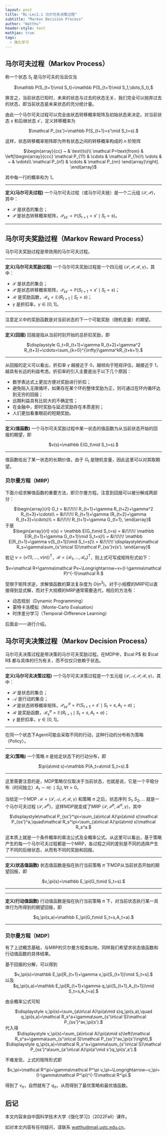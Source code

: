 ```yaml
---
layout: post
title: "RL-Lec2.1 马尔可夫决策过程"
subtitle: "Markov Decision Process"
author: "Watthu"
header-style: text
mathjax: true
tags:
  - 强化学习
---
```



## 马尔可夫过程（Markov Process）

称一个状态 $S_t$ 是马尔可夫的当且仅当
<center>
$\mathbb P(S_{t+1}\mid S_t)=\mathbb P(S_{t+1}\mid S_1,\dots,S_t),$
</center>

换言之，当前状态已知时，未来的状态与过去的状态无关，我们完全可以抛弃过去的状态，即当前状态是未来状态的充分统计量。

由此一个马尔可夫过程可以完全由状态转移概率矩阵及初始状态来决定。对当前状态 $s$ 和后继状态 $s'$，定义转移概率为
<center>
$\mathcal P_{ss'}=\mathbb P(S_{t+1}=s'\mid S_t=s).$
</center>

这样，状态转移概率矩阵即为所有状态之间的转移概率构成的 $n$ 阶矩阵
<center>
$\begin{array}{cc}
~ & \text{to}\\
\mathcal P=\text{from} & \left[\begin{array}{ccc}
\mathcal P_{11} & \cdots & \mathcal P_{1n}\\
\vdots & ~ & \vdots\\
\mathcal P_{n1} & \cdots & \mathcal P_{nn}
\end{array}\right].
\end{array}$
</center>

其中每一行的概率和为 $1$。

---
**定义(马尔可夫过程)** 一个马尔可夫过程（或马尔可夫链）是一个二元组 $\langle\mathcal S,\mathcal P\rangle$，其中：

- $\mathcal S$ 是状态的集合；
- $\mathcal P$ 是状态转移概率矩阵，$\mathcal P_{ss'}=\mathbb P(S_{t+1}=s'\mid S_t=s)$。

---

## 马尔可夫奖励过程（Markov Reward Process）

马尔可夫奖励过程是带效用的马尔可夫过程。

---
**定义(马尔可夫奖励过程)** 一个马尔可夫奖励过程是一个四元组 $\langle\mathcal S,\mathcal P,\mathcal R,\gamma\rangle$，其中：

- $\mathcal S$ 是状态的集合；
- $\mathcal P$ 是状态转移概率矩阵，$\mathcal P_{ss'}=\mathbb P(S_{t+1}=s'\mid S_t=s)$；
- $\mathcal R$ 是奖励函数，$\mathcal R_s=\mathbb E(R_{t+1}\mid S_t=s)$；
- $\gamma$ 是折扣率，$\gamma\in[0,1]$。

---

注意定义中的奖励函数是对当前状态的下一个可能奖励（随机变量）的期望。

---
**定义(回报)** 回报是指从当前时刻开始的总折扣奖励，即
<center>
$\displaystyle G_t=R_{t+1}+\gamma R_{t+2}+\gamma^2 R_{t+3}+\cdots=\sum_{k=0}^{\infty}\gamma^kR_{t+k+1}.$
</center>

---

从回报的定义可以看出，折扣率 $\gamma$ 越接近于 $0$，越倾向于短视评估，越接近于 $1$，越具有长远的利益考虑。折扣率的引入主要是出于以下几个原因：

- 数学表达式上更加方便对奖励进行折扣；
- 避免陷入无限循环，如果存在某个环的整体奖励为正，则可通过在环内循环达到无穷的回报；
- 远期利益具有比较大的不确定性；
- 在金融中，即时奖励与延迟奖励存在本质差别；
- 人们更加看重眼前的短期奖励。

---
**定义(值函数)** 一个马尔可夫奖励过程中某一状态的值函数为从当前状态开始的回报的期望，即
<center>
$v(s)=\mathbb E(G_t\mid S_t=s).$
</center>

---

值函数给出了某一状态的长期价值，由于 $G_t$ 是随机变量，因此这里可以对其取期望。

### 贝尔曼方程（MRP）

下面介绍求解值函数的重要方法，即贝尔曼方程。注意到回报可以被分解成两部分：
<center>
$\begin{array}{rl}
G_t = &\!\!\!\! R_{t+1}+\gamma R_{t+2}+\gamma^2 R_{t+3}+\cdots\\
= &\!\!\!\! R_{t+1}+\gamma (R_{t+2}+\gamma R_{t+3}+\cdots)\\
= &\!\!\!\! R_{t+1}+\gamma G_{t+1},
\end{array}$
</center>
于是

<center>
$\begin{array}{rl}
v(s) = \mathbb E(G_t\mid S_t=s) = &\!\!\!\! \mathbb E(R_{t+1}+\gamma G_{t+1}\mid S_t=s)\\
 = &\!\!\!\! \mathbb E[R_{t+1}+\gamma v(S_{t+1})\mid S_t=s]\\
 = &\!\!\!\! \displaystyle\mathcal R_s+\gamma\sum_{s'\in\cal S}\mathcal P_{ss'}v(s').
\end{array}$
</center>

若记 $v=(v(1),\dots,v(n))^{\textsf{T}}$，$\mathcal R=(\mathcal R_1,\dots,\mathcal R_n)^{\textsf{T}}$，则上式可写成矩阵形式如下：
<center>
$v=\mathcal R+\gamma\mathcal Pv~\Longrightarrow~v=(I-\gamma\mathcal P)^{-1}\mathcal R.$
</center>

受限于矩阵求逆，求解值函数的算法复杂度为 $O(n^3)$。对于小规模的MRP可以直接得到显式解，而对于大规模的MRP通常需要迭代，相应的方法有：

- 动态规划（Dynamic Programming）
- 蒙特卡洛模拟（Monte-Carlo Evaluation）
- 时序差分学习（Temporal-Difference Learning）

后面会一一进行介绍。

## 马尔可夫决策过程（Markov Decision Process）

马尔可夫决策过程是带决策的马尔可夫奖励过程。在MDP中，$\cal P$ 和 $\cal R$ 都与具体的行为有关，而不仅仅只依赖于状态。

---
**定义(马尔可夫决策过程)** 一个马尔可夫决策过程是一个五元组 $\langle\mathcal S,\mathcal A, \mathcal P,\mathcal R,\gamma\rangle$，其中：

- $\mathcal S$ 是状态的集合；
- $\mathcal A$ 是行动的集合；
- $\mathcal P$ 是状态转移概率矩阵，$\mathcal P_{ss'}^a=\mathbb P(S_{t+1}=s'\mid S_t=s,A_t=a)$；
- $\mathcal R$ 是奖励函数，$\mathcal R_s^a=\mathbb E(R_{t+1}\mid S_t=s,A_t=a)$；
- $\gamma$ 是折扣率，$\gamma\in[0,1]$。

---

在同一个状态下Agent可能会采取不同的行动，这种行动的分布称为策略（Policy）。

---
**定义(策略)** 一个策略 $\pi$ 是给定状态下的行动分布，即
<center>
$\pi(a\mid s)=\mathbb P(A_t=a\mid S_t=s).$
</center>

---

这里需要注意的是，MDP策略仅仅取决于当前状态，也就是说，它是一个平稳分布（时间独立）$A_t\sim\pi(\cdot\mid S_t), \forall t>0$。

当给定一个MDP $\mathcal M=\langle\mathcal S,\mathcal A, \mathcal P,\mathcal R,\gamma\rangle$ 和策略 $\pi$ 之后，状态序列 $S_1,S_2,\dots$ 就是一个马尔可夫过程 $\langle\mathcal S,\mathcal P^\pi\rangle$，这样MDP就变成了MRP $\langle\mathcal S, \mathcal P^\pi,\mathcal R^\pi,\gamma\rangle$，其中
<center>
$\displaystyle\mathcal P_{ss'}^\pi=\sum_{a\in\cal A}\pi(a\mid s)\mathcal P_{ss'}^a,\quad\mathcal R_s^\pi=\sum_{a\in\cal A}\pi(a\mid s)\mathcal R_s^a.$
</center>

这本质上就是一个条件概率的乘法公式及全概率公式。从这里可以看出，基于策略产生的每一个马尔可夫过程都是一个MRP，各过程之间的差别是不同的选择产生了不同的后继状态，从而有不同的奖励和回报。

---
**定义(状态值函数)** 状态值函数是指在执行当前策略 $\pi$ 下MDP从当前状态开始的期望回报，即
<center>
$v_\pi(s)=\mathbb E_\pi(G_t\mid S_t=s).$
</center>

---

---
**定义(行动值函数)** 行动值函数是指在执行当前策略 $\pi$ 下，对当前状态执行某一具体行为所得到的期望回报，即
<center>
$q_\pi(s,a)=\mathbb E_\pi(G_t\mid S_t=s,A_t=a).$
</center>

---

### 贝尔曼方程（MDP）

有了上述概念基础，与MRP的贝尔曼方程类似地，同样我们希望求状态值函数和行动值函数的具体结果。

基于回报的分解，可以得到
<center>
$v_\pi(s)=\mathbb E_\pi[R_{t+1}+\gamma v_\pi(S_{t+1})\mid S_t=s].$
</center>
以及
<center>
$q_\pi(s,a)=\mathbb E_\pi[R_{t+1}+\gamma q_\pi(S_{t+1},A_{t+1})\mid S_t=s,A_t=a].$
</center>

由全概率公式可知
<center>
$\displaystyle v_\pi(s)=\sum_{a\in\cal A}\pi(a\mid s)q_\pi(s,a),\quad q_\pi(s,a)=\mathcal R_s^a+\gamma\sum_{s'\in\cal S}\mathcal P_{ss'}^av_\pi(s').$
</center>
代入得
<center>
$\displaystyle v_\pi(s)=\sum_{a\in\cal A}\pi(a\mid s)\left(\mathcal R_s^a+\gamma\sum_{s'\in\cal S}\mathcal P_{ss'}^av_\pi(s')\right),$
</center>

<center>
$\displaystyle q_\pi(s,a)=\mathcal R_s^a+\gamma\sum_{s'\in\cal S}\mathcal P_{ss'}^a\sum_{a'\in\cal A}\pi(a'\mid s')q_\pi(s',a').$
</center>

不难发现，上式的矩阵形式即
<center>
$v_\pi=\mathcal R^\pi+\gamma\mathcal P^\pi v_\pi~\Longrightarrow~v_\pi=(I-\gamma\mathcal P^\pi)^{-1}\mathcal R^\pi.$
</center>

得到了 $v_\pi$，自然就有了 $q_\pi$，从而得到了最优策略和最优值函数。

## 后记

本文内容来自中国科学技术大学《强化学习》（2022Fall）课件。

如对本文内容有任何疑问，请联系 <watthu@mail.ustc.edu.cn>。